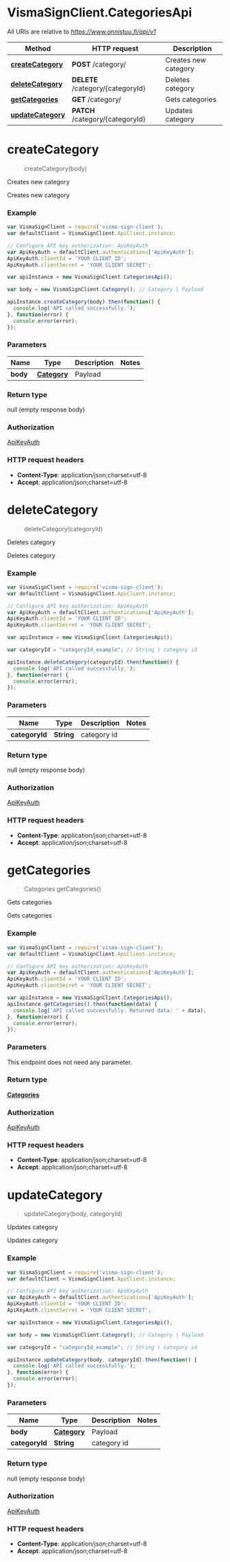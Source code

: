# VismaSignClient.CategoriesApi

All URIs are relative to *https://www.onnistuu.fi/api/v1*

Method | HTTP request | Description
------------- | ------------- | -------------
[**createCategory**](CategoriesApi.md#createCategory) | **POST** /category/ | Creates new category
[**deleteCategory**](CategoriesApi.md#deleteCategory) | **DELETE** /category/{categoryId} | Deletes category
[**getCategories**](CategoriesApi.md#getCategories) | **GET** /category/ | Gets categories
[**updateCategory**](CategoriesApi.md#updateCategory) | **PATCH** /category/{categoryId} | Updates category


<a name="createCategory"></a>
# **createCategory**
> createCategory(body)

Creates new category

Creates new category

### Example
```javascript
var VismaSignClient = require('visma-sign-client');
var defaultClient = VismaSignClient.ApiClient.instance;

// Configure API key authorization: ApiKeyAuth
var ApiKeyAuth = defaultClient.authentications['ApiKeyAuth'];
ApiKeyAuth.clientId = 'YOUR CLIENT ID';
ApiKeyAuth.clientSecret = 'YOUR CLIENT SECRET';

var apiInstance = new VismaSignClient.CategoriesApi();

var body = new VismaSignClient.Category(); // Category | Payload

apiInstance.createCategory(body).then(function() {
  console.log('API called successfully.');
}, function(error) {
  console.error(error);
});

```

### Parameters

Name | Type | Description  | Notes
------------- | ------------- | ------------- | -------------
 **body** | [**Category**](Category.md)| Payload | 

### Return type

null (empty response body)

### Authorization

[ApiKeyAuth](../README.md#ApiKeyAuth)

### HTTP request headers

 - **Content-Type**: application/json;charset=utf-8
 - **Accept**: application/json;charset=utf-8

<a name="deleteCategory"></a>
# **deleteCategory**
> deleteCategory(categoryId)

Deletes category

Deletes category

### Example
```javascript
var VismaSignClient = require('visma-sign-client');
var defaultClient = VismaSignClient.ApiClient.instance;

// Configure API key authorization: ApiKeyAuth
var ApiKeyAuth = defaultClient.authentications['ApiKeyAuth'];
ApiKeyAuth.clientId = 'YOUR CLIENT ID';
ApiKeyAuth.clientSecret = 'YOUR CLIENT SECRET';

var apiInstance = new VismaSignClient.CategoriesApi();

var categoryId = "categoryId_example"; // String | category id

apiInstance.deleteCategory(categoryId).then(function() {
  console.log('API called successfully.');
}, function(error) {
  console.error(error);
});

```

### Parameters

Name | Type | Description  | Notes
------------- | ------------- | ------------- | -------------
 **categoryId** | **String**| category id | 

### Return type

null (empty response body)

### Authorization

[ApiKeyAuth](../README.md#ApiKeyAuth)

### HTTP request headers

 - **Content-Type**: application/json;charset=utf-8
 - **Accept**: application/json;charset=utf-8

<a name="getCategories"></a>
# **getCategories**
> Categories getCategories()

Gets categories

Gets categories

### Example
```javascript
var VismaSignClient = require('visma-sign-client');
var defaultClient = VismaSignClient.ApiClient.instance;

// Configure API key authorization: ApiKeyAuth
var ApiKeyAuth = defaultClient.authentications['ApiKeyAuth'];
ApiKeyAuth.clientId = 'YOUR CLIENT ID';
ApiKeyAuth.clientSecret = 'YOUR CLIENT SECRET';

var apiInstance = new VismaSignClient.CategoriesApi();
apiInstance.getCategories().then(function(data) {
  console.log('API called successfully. Returned data: ' + data);
}, function(error) {
  console.error(error);
});

```

### Parameters
This endpoint does not need any parameter.

### Return type

[**Categories**](Categories.md)

### Authorization

[ApiKeyAuth](../README.md#ApiKeyAuth)

### HTTP request headers

 - **Content-Type**: application/json;charset=utf-8
 - **Accept**: application/json;charset=utf-8

<a name="updateCategory"></a>
# **updateCategory**
> updateCategory(body, categoryId)

Updates category

Updates category

### Example
```javascript
var VismaSignClient = require('visma-sign-client');
var defaultClient = VismaSignClient.ApiClient.instance;

// Configure API key authorization: ApiKeyAuth
var ApiKeyAuth = defaultClient.authentications['ApiKeyAuth'];
ApiKeyAuth.clientId = 'YOUR CLIENT ID';
ApiKeyAuth.clientSecret = 'YOUR CLIENT SECRET';

var apiInstance = new VismaSignClient.CategoriesApi();

var body = new VismaSignClient.Category(); // Category | Payload

var categoryId = "categoryId_example"; // String | category id

apiInstance.updateCategory(body, categoryId).then(function() {
  console.log('API called successfully.');
}, function(error) {
  console.error(error);
});

```

### Parameters

Name | Type | Description  | Notes
------------- | ------------- | ------------- | -------------
 **body** | [**Category**](Category.md)| Payload | 
 **categoryId** | **String**| category id | 

### Return type

null (empty response body)

### Authorization

[ApiKeyAuth](../README.md#ApiKeyAuth)

### HTTP request headers

 - **Content-Type**: application/json;charset=utf-8
 - **Accept**: application/json;charset=utf-8

